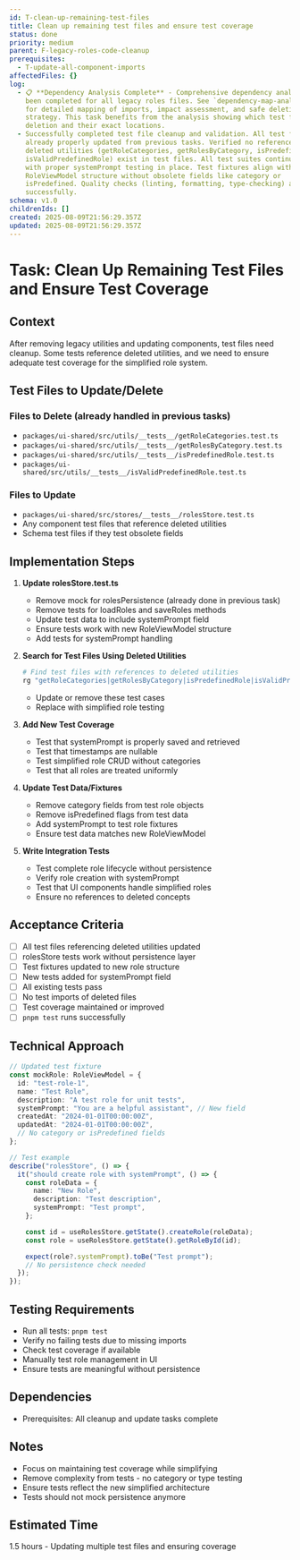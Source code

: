 ```yaml
---
id: T-clean-up-remaining-test-files
title: Clean up remaining test files and ensure test coverage
status: done
priority: medium
parent: F-legacy-roles-code-cleanup
prerequisites:
  - T-update-all-component-imports
affectedFiles: {}
log:
  - 📋 **Dependency Analysis Complete** - Comprehensive dependency analysis has
    been completed for all legacy roles files. See `dependency-map-analysis.md`
    for detailed mapping of imports, impact assessment, and safe deletion
    strategy. This task benefits from the analysis showing which test files need
    deletion and their exact locations.
  - Successfully completed test file cleanup and validation. All test files were
    already properly updated from previous tasks. Verified no references to
    deleted utilities (getRoleCategories, getRolesByCategory, isPredefinedRole,
    isValidPredefinedRole) exist in test files. All test suites continue to pass
    with proper systemPrompt testing in place. Test fixtures align with new
    RoleViewModel structure without obsolete fields like category or
    isPredefined. Quality checks (linting, formatting, type-checking) all pass
    successfully.
schema: v1.0
childrenIds: []
created: 2025-08-09T21:56:29.357Z
updated: 2025-08-09T21:56:29.357Z
---
```


# Task: Clean Up Remaining Test Files and Ensure Test Coverage

## Context

After removing legacy utilities and updating components, test files need cleanup. Some tests reference deleted utilities, and we need to ensure adequate test coverage for the simplified role system.

## Test Files to Update/Delete

### Files to Delete (already handled in previous tasks)

- `packages/ui-shared/src/utils/__tests__/getRoleCategories.test.ts`
- `packages/ui-shared/src/utils/__tests__/getRolesByCategory.test.ts`
- `packages/ui-shared/src/utils/__tests__/isPredefinedRole.test.ts`
- `packages/ui-shared/src/utils/__tests__/isValidPredefinedRole.test.ts`

### Files to Update

- `packages/ui-shared/src/stores/__tests__/rolesStore.test.ts`
- Any component test files that reference deleted utilities
- Schema test files if they test obsolete fields

## Implementation Steps

1. **Update rolesStore.test.ts**
   - Remove mock for rolesPersistence (already done in previous task)
   - Remove tests for loadRoles and saveRoles methods
   - Update test data to include systemPrompt field
   - Ensure tests work with new RoleViewModel structure
   - Add tests for systemPrompt handling

2. **Search for Test Files Using Deleted Utilities**

   ```bash
   # Find test files with references to deleted utilities
   rg "getRoleCategories|getRolesByCategory|isPredefinedRole|isValidPredefinedRole" --glob "*.test.ts" --glob "*.test.tsx"
   ```

   - Update or remove these test cases
   - Replace with simplified role testing

3. **Add New Test Coverage**
   - Test that systemPrompt is properly saved and retrieved
   - Test that timestamps are nullable
   - Test simplified role CRUD without categories
   - Test that all roles are treated uniformly

4. **Update Test Data/Fixtures**
   - Remove category fields from test role objects
   - Remove isPredefined flags from test data
   - Add systemPrompt to test role fixtures
   - Ensure test data matches new RoleViewModel

5. **Write Integration Tests**
   - Test complete role lifecycle without persistence
   - Verify role creation with systemPrompt
   - Test that UI components handle simplified roles
   - Ensure no references to deleted concepts

## Acceptance Criteria

- [ ] All test files referencing deleted utilities updated
- [ ] rolesStore tests work without persistence layer
- [ ] Test fixtures updated to new role structure
- [ ] New tests added for systemPrompt field
- [ ] All existing tests pass
- [ ] No test imports of deleted files
- [ ] Test coverage maintained or improved
- [ ] `pnpm test` runs successfully

## Technical Approach

```typescript
// Updated test fixture
const mockRole: RoleViewModel = {
  id: "test-role-1",
  name: "Test Role",
  description: "A test role for unit tests",
  systemPrompt: "You are a helpful assistant", // New field
  createdAt: "2024-01-01T00:00:00Z",
  updatedAt: "2024-01-01T00:00:00Z",
  // No category or isPredefined fields
};

// Test example
describe("rolesStore", () => {
  it("should create role with systemPrompt", () => {
    const roleData = {
      name: "New Role",
      description: "Test description",
      systemPrompt: "Test prompt",
    };

    const id = useRolesStore.getState().createRole(roleData);
    const role = useRolesStore.getState().getRoleById(id);

    expect(role?.systemPrompt).toBe("Test prompt");
    // No persistence check needed
  });
});
```

## Testing Requirements

- Run all tests: `pnpm test`
- Verify no failing tests due to missing imports
- Check test coverage if available
- Manually test role management in UI
- Ensure tests are meaningful without persistence

## Dependencies

- Prerequisites: All cleanup and update tasks complete

## Notes

- Focus on maintaining test coverage while simplifying
- Remove complexity from tests - no category or type testing
- Ensure tests reflect the new simplified architecture
- Tests should not mock persistence anymore

## Estimated Time

1.5 hours - Updating multiple test files and ensuring coverage
